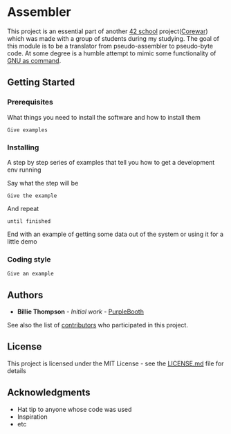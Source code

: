 # Assembler
This project is an essential part of another [42 school](https://www.wikiwand.com/en/42_(school)) project([Corewar](https://www.wikiwand.com/en/Core_War)) which was made with a group of students during my studying.
The goal of this module is to be a translator from pseudo-assembler to pseudo-byte code. At some degree is a humble attempt to mimic some functionality of [GNU as command](https://linux.die.net/man/1/as).



## Getting Started

### Prerequisites

What things you need to install the software and how to install them

```
Give examples
```

### Installing

A step by step series of examples that tell you how to get a development env running

Say what the step will be

```
Give the example
```

And repeat

```
until finished
```

End with an example of getting some data out of the system or using it for a little demo

### Coding style

```
Give an example
```

## Authors

* **Billie Thompson** - *Initial work* - [PurpleBooth](https://github.com/PurpleBooth)

See also the list of [contributors](https://github.com/your/project/contributors) who participated in this project.

## License

This project is licensed under the MIT License - see the [LICENSE.md](LICENSE.md) file for details

## Acknowledgments

* Hat tip to anyone whose code was used
* Inspiration
* etc

